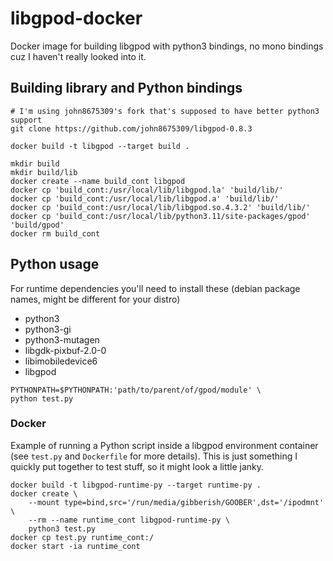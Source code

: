 # libgpod-docker

Docker image for building libgpod with python3 bindings, no mono bindings cuz I haven't really looked into it.

## Building library and Python bindings

```shell
# I'm using john8675309's fork that's supposed to have better python3 support
git clone https://github.com/john8675309/libgpod-0.8.3

docker build -t libgpod --target build .

mkdir build
mkdir build/lib
docker create --name build_cont libgpod
docker cp 'build_cont:/usr/local/lib/libgpod.la' 'build/lib/'
docker cp 'build_cont:/usr/local/lib/libgpod.a' 'build/lib/'
docker cp 'build_cont:/usr/local/lib/libgpod.so.4.3.2' 'build/lib/'
docker cp 'build_cont:/usr/local/lib/python3.11/site-packages/gpod' 'build/gpod'
docker rm build_cont
```

## Python usage

For runtime dependencies you'll need to install these (debian package names, might be different for your distro)

- python3
- python3-gi
- python3-mutagen
- libgdk-pixbuf-2.0-0
- libimobiledevice6
- libgpod

```shell
PYTHONPATH=$PYTHONPATH:'path/to/parent/of/gpod/module' \
python test.py
```

### Docker

Example of running a Python script inside a libgpod environment container (see `test.py` and `Dockerfile` for more details). This is just something I quickly put together to test stuff, so it might look a little janky.

```shell
docker build -t libgpod-runtime-py --target runtime-py .
docker create \
	--mount type=bind,src='/run/media/gibberish/GOOBER',dst='/ipodmnt' \
	--rm --name runtime_cont libgpod-runtime-py \
	python3 test.py
docker cp test.py runtime_cont:/
docker start -ia runtime_cont
```
